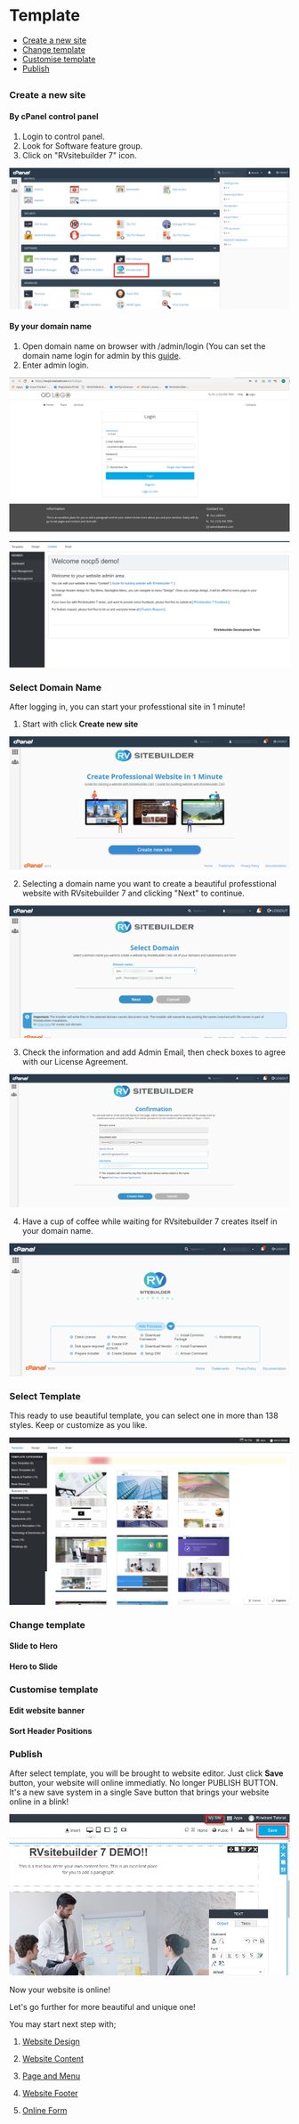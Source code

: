 # Template


  - [Create a new site](#createanewsite)
  - [Change template](#changetemplate)
  - [Customise template](#customisetemplate)
  - [Publish](#publish)


## 

<a name="createanewsite"></a>
### Create a new site

#### By cPanel control panel

1. Login to control panel.
1. Look for Software feature group.
1. Click on "RVsitebuilder 7" icon.

![image](images/overview1.png)



#### By your domain name

1. Open domain name on browser with /admin/login (You can set the domain name login for admin by this [guide](https://user.rvsitebuilder.com/docs/7.2/en/website-membership).
1. Enter admin login.

![image](images/overview2.png)

![image](images/overview3.png)






### Select Domain Name

After logging in, you can start your professtional site in 1 minute!
1. Start with click **Create new site** 

![image](images/create1.png)

2. Selecting a domain name you want to create a beautiful professtional website with RVsitebuilder 7 and clicking "Next" to continue.

![image](images/create2.png)

3. Check the information and add Admin Email, then check boxes to agree with our License Agreement.

![image](images/create3.png)

4. Have a cup of coffee while waiting for RVsitebuilder 7 creates itself in your domain name.

![image](images/create4.png)



### Select Template

This ready to use beautiful template, you can select one in more than 138 styles. Keep or customize as you like.

![image](images/selecttemplate.png)


<a name="changetemplate"></a>
### Change template

#### Slide to Hero

#### Hero to Slide


<a name="customisetemplate"></a>
### Customise template

#### Edit website banner

#### Sort Header Positions





<a name="publish"></a>
### Publish

After select template, you will be brought to website editor. Just click **Save** button, your website will online immediatly. No longer PUBLISH BUTTON. It's a new save system in a single Save button that brings your website online in a blink!

![image](images/save.jpeg)


Now your website is online!

Let's go further for more beautiful and unique one!

You may start next step with;

   1) [Website Design](website-design.md)

   2) [Website Content](website-content.md)

   3) [Page and Menu](page-and-menu.md) 

   4) [Website Footer](website-footer.md)

   5) [Online Form](online-form.md)
   
